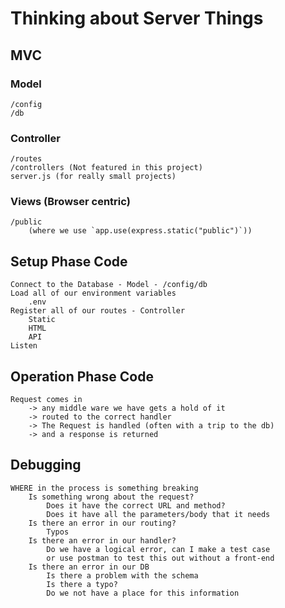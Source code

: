 # Thinking about Server Things

## MVC
### Model
    /config
    /db

### Controller
    /routes
    /controllers (Not featured in this project)
    server.js (for really small projects)

### Views (Browser centric)
    /public
        (where we use `app.use(express.static("public")`))

## Setup Phase Code
    Connect to the Database - Model - /config/db
    Load all of our environment variables
        .env
    Register all of our routes - Controller
        Static
        HTML
        API
    Listen

## Operation Phase Code
    Request comes in
        -> any middle ware we have gets a hold of it
        -> routed to the correct handler
        -> The Request is handled (often with a trip to the db)
        -> and a response is returned

## Debugging
    WHERE in the process is something breaking
        Is something wrong about the request?
            Does it have the correct URL and method?
            Does it have all the parameters/body that it needs
        Is there an error in our routing?
            Typos
        Is there an error in our handler?
            Do we have a logical error, can I make a test case
            or use postman to test this out without a front-end
        Is there an error in our DB
            Is there a problem with the schema
            Is there a typo?
            Do we not have a place for this information
        